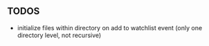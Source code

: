 ## TODOS
- initialize files within directory on add to watchlist event (only one directory level, not recursive)